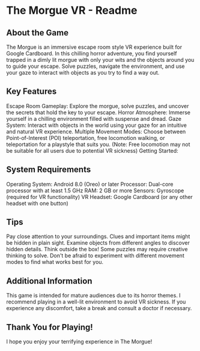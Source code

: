 #  The Morgue VR - Readme

## About the Game

The Morgue is an immersive escape room style VR experience built for Google Cardboard.
In this chilling horror adventure, you find yourself trapped in a dimly lit morgue with only your wits and the objects around you to guide your escape. 
Solve puzzles, navigate the environment, and use your gaze to interact with objects as you try to find a way out.

## Key Features

Escape Room Gameplay: Explore the morgue, solve puzzles, and uncover the secrets that hold the key to your escape.
Horror Atmosphere: Immerse yourself in a chilling environment filled with suspense and dread.
Gaze System: Interact with objects in the world using your gaze for an intuitive and natural VR experience.
Multiple Movement Modes: Choose between Point-of-Interest (POI) teleportation, free locomotion walking, or teleportation for a playstyle that suits you. (Note: Free locomotion may not be suitable for all users due to potential VR sickness)
Getting Started:

## System Requirements

Operating System: Android 8.0 (Oreo) or later
Processor: Dual-core processor with at least 1.5 GHz
RAM: 2 GB or more
Sensors: Gyroscope (required for VR functionality)
VR Headset: Google Cardboard (or any other headset with one button)

## Tips

Pay close attention to your surroundings. Clues and important items might be hidden in plain sight.
Examine objects from different angles to discover hidden details.
Think outside the box! Some puzzles may require creative thinking to solve.
Don't be afraid to experiment with different movement modes to find what works best for you.

## Additional Information

This game is intended for mature audiences due to its horror themes.
I recommend playing in a well-lit environment to avoid VR sickness.
If you experience any discomfort, take a break and consult a doctor if necessary.

## Thank You for Playing!

I hope you enjoy your terrifying experience in The Morgue!
